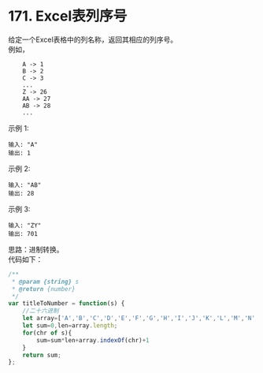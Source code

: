 #  171. Excel表列序号
给定一个Excel表格中的列名称，返回其相应的列序号。  
例如，

        A -> 1
        B -> 2
        C -> 3
        ...
        Z -> 26
        AA -> 27
        AB -> 28 
        ...
示例 1:

    输入: "A"
    输出: 1
示例 2:

    输入: "AB"
    输出: 28
示例 3:

    输入: "ZY"
    输出: 701  

思路：进制转换。  
代码如下：
```javascript
/**
 * @param {string} s
 * @return {number}
 */
var titleToNumber = function(s) {
    //二十六进制
    let array=['A','B','C','D','E','F','G','H','I','J','K','L','M','N','O','P','Q','R','S','T','U','V','W','X','Y','Z'];
    let sum=0,len=array.length;
    for(chr of s){
        sum=sum*len+array.indexOf(chr)+1
    }
    return sum;
};
```
